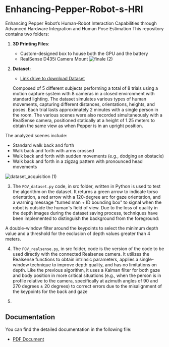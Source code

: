 # Enhancing-Pepper-Robot-s-HRI
Enhancing Pepper Robot’s Human-Robot Interaction Capabilities through Advanced Hardware Integration and Human Pose Estimation
This repository contains two folders:

1. **3D Printing Files**:

    - Custom-designed box to house both the GPU and the battery
    - RealSense D435i Camera Mount
![finale (2)](https://github.com/user-attachments/assets/30f2dce7-f90b-40ff-9658-3d65164607c4)



2. **Dataset**:
   
   - [Link drive to download Dataset](https://drive.google.com/drive/folders/1_3JckYWL6bLGh8cu_JtG2LzMEAdoCGat?usp=sharing)
   
    Composed of 5 different subjects performing a total of 8 trials using a motion capture system with 8 cameras in a closed environment with standard lighting. The dataset simulates various types of human movements, capturing different distances, orientations, heights, and poses. Each trial lasts approximately 2 minutes with a single person in the room.
    The various scenes were also recorded simultaneously with a RealSense camera, positioned statically at a height of 1.25 meters to obtain the same view as when Pepper is in an upright position.

The analyzed scenes include:
- Standard walk back and forth
- Walk back and forth with arms crossed
- Walk back and forth with sudden movements (e.g., dodging an obstacle)
- Walk back and forth in a zigzag pattern with pronounced head movements

![dataset_acquisition (1)](https://github.com/polmagri/Enhancing-Pepper-Robot-s-HRI/assets/150929375/c2b1b9d7-705d-4a66-8adf-e0cef52e414a)

3. The `FOV_dataset.py` code, in src folder, written in Python is used to test the algorithm on the dataset. It returns a green arrow to indicate torso orientation, a red arrow with a 120-degree arc for gaze orientation, and a warning message "turned man + ID bounding box" to signal when the robot is outside the human's field of view.
Due to the loss of quality in the depth images during the dataset saving process, techniques have been implemented to distinguish the background from the foreground:

A double-window filter around the keypoints to select the minimum depth value and a threshold for the exclusion of depth values greater than 4 meters.


4. The `FOV_realsense.py`, in src folder, code is the version of the code to be used directly with the connected Realsense camera. It utilizes the Realsense functions to obtain intrinsic parameters, applies a single-window technique to improve depth quality, and has no limitations on depth. Like the previous algorithm, it uses a Kalman filter for both gaze and body position in more critical situations (e.g., when the person is in profile relative to the camera, specifically at azimuth angles of 90 and 270 degrees ± 20 degrees) to correct errors due to the misalignment of the keypoints for the back and gaze

5. 
## Documentation 

You can find the detailed documentation in the following file:

- [PDF Document](https://arxiv.org/pdf/2409.01036)
